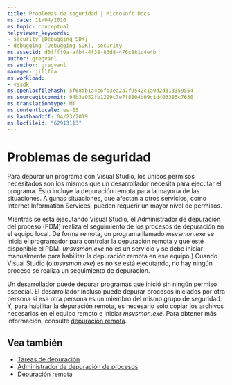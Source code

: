 ```yaml
---
title: Problemas de seguridad | Microsoft Docs
ms.date: 11/04/2016
ms.topic: conceptual
helpviewer_keywords:
- security [Debugging SDK]
- debugging [Debugging SDK], security
ms.assetid: d6ffff0a-afb4-4f38-86d8-476c881c4e4b
author: gregvanl
ms.author: gregvanl
manager: jillfra
ms.workload:
- vssdk
ms.openlocfilehash: 5f68db1a4c6fb3ea2a7f9542c1a9d2d313359554
ms.sourcegitcommit: 94b3a052fb1229c7e7f8804b09c1d403385c7630
ms.translationtype: MT
ms.contentlocale: es-ES
ms.lasthandoff: 04/23/2019
ms.locfileid: "62913113"
---
```

# <a name="security-issues"></a>Problemas de seguridad
Para depurar un programa con Visual Studio, los únicos permisos necesitados son los mismos que un desarrollador necesita para ejecutar el programa. Esto incluye la depuración remota para la mayoría de las situaciones. Algunas situaciones, que afectan a otros servicios, como Internet Information Services, pueden requerir un mayor nivel de permisos.

 Mientras se está ejecutando Visual Studio, el Administrador de depuración del proceso (PDM) realiza el seguimiento de los procesos de depuración en el equipo local. De forma remota, un programa llamado *msvsmon.exe* se inicia el programador para controlar la depuración remota y que esté disponible el PDM. (*msvsmon.exe* no es un servicio y se debe iniciar manualmente para habilitar la depuración remota en ese equipo.) Cuando Visual Studio (o *msvsmon.exe*) es no se está ejecutando, no hay ningún proceso se realiza un seguimiento de depuración.

 Un desarrollador puede depurar programas que inició sin ningún permiso especial. El desarrollador incluso puede depurar procesos iniciados por otra persona si esa otra persona es un miembro del mismo grupo de seguridad. Y, para habilitar la depuración remota, es necesario solo copiar los archivos necesarios en el equipo remoto e iniciar *msvsmon.exe*. Para obtener más información, consulte [depuración remota](../../debugger/remote-debugging.md).

## <a name="see-also"></a>Vea también
- [Tareas de depuración](../../extensibility/debugger/debugging-tasks.md)
- [Administrador de depuración de procesos](../../extensibility/debugger/process-debug-manager.md)
- [Depuración remota](../../debugger/remote-debugging.md)
